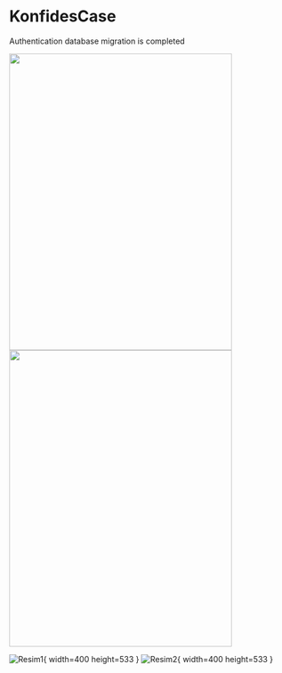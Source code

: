 # KonfidesCase
Authentication database migration is completed

<img src="https://github.com/Oguzhan13/KonfidesCase/raw/main/assets/108337929/e96b9ee4-c81a-46dd-b008-11c03db4f5c5.png" width="400" height="533">
<img src="https://github.com/Oguzhan13/KonfidesCase/raw/main/assets/108337929/36c41836-08b7-43a9-aa88-124ba139a5d2.png" width="400" height="533">

![Resim1](https://github.com/Oguzhan13/KonfidesCase/raw/main/assets/108337929/e96b9ee4-c81a-46dd-b008-11c03db4f5c5.png){ width=400 height=533 }
![Resim2](https://github.com/Oguzhan13/KonfidesCase/raw/main/assets/108337929/36c41836-08b7-43a9-aa88-124ba139a5d2.png){ width=400 height=533 }
